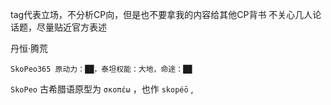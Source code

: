 
tag代表立场，不分析CP向，但是也不要拿我的内容给其他CP背书
不关心几人论话题，尽量贴近官方表述


丹恒·腾荒

`SkoPeo365
原动力：██，泰坦权能：大地，命途：██`

`SkoPeo` 古希腊语原型为 `σκοπέω` ，也作 `skopéō` ,